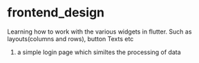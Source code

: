 # frontend_design
Learning how to work with the various widgets in flutter. Such as layouts(columns and rows), button Texts etc
1. a simple login page which similtes the processing of data
